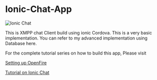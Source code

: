 # Ionic-Chat-App

![Ionic Chat](http://i2.wp.com/www.arjunsk.com/wp-content/uploads/2016/05/background.png)

This is XMPP chat Client build using ionic Cordova. This is a very basic implementation.
You can refer to my advanced implementation using Database here.

For the complete tutorial series on how to build this app, Please visit 

[Setting up OpenFire](http://www.arjunsk.com/html5/part-1-xmpp-chat-in-ionic-cordova-setting-server-in-local-host/)

[Tutorial on Ionic Chat](http://www.arjunsk.com/html5/part-2-ionic-xmpp-chat-client-using-strophe-js/)

